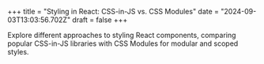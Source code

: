 +++
title = "Styling in React: CSS-in-JS vs. CSS Modules"
date = "2024-09-03T13:03:56.702Z"
draft = false
+++

  Explore different approaches to styling React components, comparing popular CSS-in-JS libraries with CSS Modules for modular and scoped styles.
        